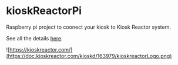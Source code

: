# kioskReactorPi

Raspberry pi project to coonect your kiosk to Kiosk Reactor system.

See all the details [here](https://doc.kioskreactor.com/kioskd/).

![https://kioskreactor.com/](https://doc.kioskreactor.com/kioskd/163979/kioskreactorLogo.png)





